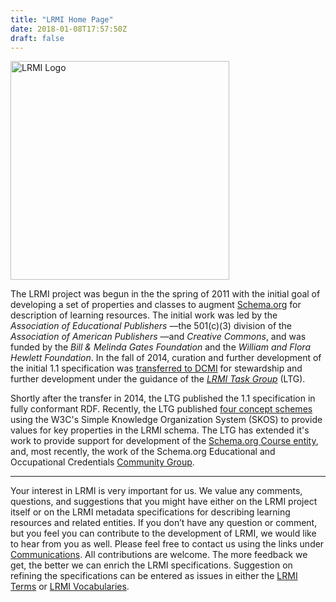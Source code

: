 ```yaml
---
title: "LRMI Home Page"
date: 2018-01-08T17:57:50Z
draft: false
---
```


<p><img src="/images/lrmi-dcmi_project.png" alt="LRMI Logo" width="350" /></p>

The LRMI project was begun in the the spring of 2011 with the initial goal of developing a set of properties and classes to augment [Schema.org](http://schema.org/) for description of learning resources. The initial work was led by the *Association of Educational Publishers* —the 501(c)(3) division of the *Association of American Publishers* —and *Creative Commons*, and was funded by the *Bill & Melinda Gates Foundation* and the *William and Flora Hewlett Foundation*. In the fall of 2014, curation and further development of the initial 1.1 specification was [transferred to DCMI](transfer_announcement) for stewardship and further development under the guidance of the [*LRMI Task Group*](/task_group/) (LTG).

Shortly after the transfer in 2014, the LTG published the 1.1 specification in fully conformant RDF. Recently, the LTG published [four concept schemes](/specifications/concept_schemes/) using the W3C's Simple Knowledge Organization System (SKOS) to provide values for key properties in the LRMI schema. The LTG has extended it's work to provide support for development of the [Schema.org Course entity](http://schema.org/Course), and, most recently, the work of the Schema.org Educational and Occupational Credentials [Community Group](https://www.w3.org/community/eocred-schema/).

<hr />

Your interest in LRMI is very important for us. We value any comments, questions, and suggestions that you might have either on the LRMI project itself or on the LRMI metadata specifications for describing learning resources and related entities. If you don’t have any question or comment, but you feel you can contribute to the development of LRMI, we would like to hear from you as well. Please feel free to contact us using the links under [Communications](task_group). All contributions are welcome. The more feedback we get, the better we can enrich the LRMI specifications. Suggestion on refining the specifications can be entered as issues in either the [LRMI Terms](https://github.com/dcmi/lrmi/tree/master/lrmi_terms) or [LRMI Vocabularies](https://github.com/dcmi/lrmi/tree/master/lrmi_vocabs).

